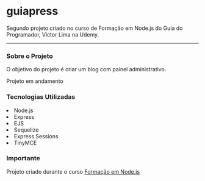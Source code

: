 # guiapress
Segundo projeto criado no curso de Formação em Node.js do Guia do Programador, Victor Lima na Udemy.
<hr>
<h3>Sobre o Projeto</h3>
<p>O objetivo do projeto é criar um blog com painel administrativo.</p>
<p> Projeto em andamento</p>

<h3>Tecnologias Utilizadas</h3>
<li>Node.js</li>
<li>Express</li>
<li>EJS</li>
<li>Sequelize</li>
<li>Express Sessions</li>
<li>TinyMCE</li>

<h3>Importante</h3>
<p>Projeto criado durante o curso <a href="https://www.udemy.com/course/formacao-nodejs/">Formação em Node.js</a></p>
